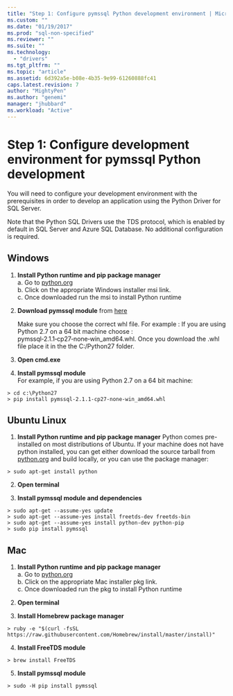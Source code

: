 ```yaml
---
title: "Step 1: Configure pymssql Python development environment | Microsoft Docs"
ms.custom: ""
ms.date: "01/19/2017"
ms.prod: "sql-non-specified"
ms.reviewer: ""
ms.suite: ""
ms.technology: 
  - "drivers"
ms.tgt_pltfrm: ""
ms.topic: "article"
ms.assetid: 6d392a5e-b08e-4b35-9e99-61260888fc41
caps.latest.revision: 7
author: "MightyPen"
ms.author: "genemi"
manager: "jhubbard"
ms.workload: "Active"
---
```

# Step 1: Configure development environment for pymssql Python development
You will need to configure your development environment with the prerequisites in order to develop an application using the Python Driver for SQL Server.    
  
Note that the Python SQL Drivers use the TDS protocol, which is enabled by default in SQL Server and Azure SQL Database.  No additional configuration is required.  
  
## Windows  
  
1. **Install Python runtime and pip package manager**  
a. Go to [python.org](https://www.python.org/downloads/)  
b. Click on the appropriate Windows installer msi link.   
c. Once downloaded run the msi to install Python runtime  
  
2. **Download pymssql module** from [here](http://www.lfd.uci.edu/~gohlke/pythonlibs/#pymssql)  
  
    Make sure you choose the correct whl file.  For example : If you are using Python 2.7 on a 64 bit machine choose : pymssql‑2.1.1‑cp27‑none‑win_amd64.whl. Once you download the .whl file place it in the the C:/Python27 folder.  
      
3. **Open cmd.exe**  
  
4. **Install pymssql module**     
    For example, if you are using Python 2.7 on a 64 bit machine:  
```  
> cd c:\Python27  
> pip install pymssql‑2.1.1‑cp27‑none‑win_amd64.whl  
```  
  
## Ubuntu Linux  
  
1. **Install Python runtime and pip package manager**  Python comes pre-installed on most distributions of Ubuntu.  If your machine does not have python installed, you can get either download the source tarball from [python.org](https://www.python.org/downloads/) and build locally, or you can use the package manager:  
```  
> sudo apt-get install python   
```  
  
2.  **Open terminal**  
  
3.  **Install pymssql module and dependencies**  
```  
> sudo apt-get --assume-yes update  
> sudo apt-get --assume-yes install freetds-dev freetds-bin  
> sudo apt-get --assume-yes install python-dev python-pip  
> sudo pip install pymssql  
```  
  
## Mac  
  
1. **Install Python runtime and pip package manager**  
a. Go to [python.org](https://www.python.org/downloads/)  
b. Click on the appropriate Mac installer pkg link.   
c. Once downloaded run the pkg to install Python runtime  
  
2.  **Open terminal**  
  
3. **Install Homebrew package manager**  
```  
> ruby -e "$(curl -fsSL https://raw.githubusercontent.com/Homebrew/install/master/install)"  
```  
  
4.  **Install FreeTDS module**  
```  
> brew install FreeTDS  
```  
  
5.  **Install pymssql module**  
```  
> sudo -H pip install pymssql  
```
